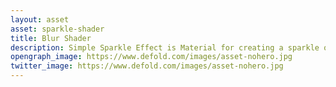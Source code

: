 ```yaml
---
layout: asset
asset: sparkle-shader
title: Blur Shader
description: Simple Sparkle Effect is Material for creating a sparkle or glare effect on the sprite. You can adjust parameters such as size, angle, and position in the material constants, as well as animate them via go.animate.
opengraph_image: https://www.defold.com/images/asset-nohero.jpg
twitter_image: https://www.defold.com/images/asset-nohero.jpg
---
```

